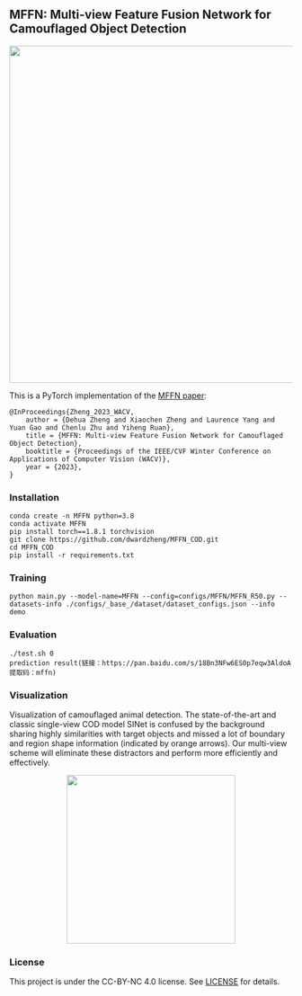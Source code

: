 ## MFFN: Multi-view Feature Fusion Network for Camouflaged Object Detection

<p align="center">
  <img src="./img/overview.png" width="600">
</p>

This is a PyTorch implementation of the [MFFN paper](https://openaccess.thecvf.com/content/WACV2023/papers/Zheng_MFFN_Multi-View_Feature_Fusion_Network_for_Camouflaged_Object_Detection_WACV_2023_paper.pdf):

```
@InProceedings{Zheng_2023_WACV, 
	author = {Dehua Zheng and Xiaochen Zheng and Laurence Yang and Yuan Gao and Chenlu Zhu and Yiheng Ruan}, 
	title = {MFFN: Multi-view Feature Fusion Network for Camouflaged Object Detection}, 
	booktitle = {Proceedings of the IEEE/CVF Winter Conference on Applications of Computer Vision (WACV)}, 
	year = {2023}, 
}
```

### Installation

```
conda create -n MFFN python=3.8
conda activate MFFN
pip install torch==1.8.1 torchvision
git clone https://github.com/dwardzheng/MFFN_COD.git
cd MFFN_COD
pip install -r requirements.txt
```
### Training

```
python main.py --model-name=MFFN --config=configs/MFFN/MFFN_R50.py --datasets-info ./configs/_base_/dataset/dataset_configs.json --info demo
```

### Evaluation

```
./test.sh 0 
prediction result(链接：https://pan.baidu.com/s/18Bn3NFw6ES0p7eqw3AldoA 
提取码：mffn)
```

### Visualization
Visualization of camouflaged animal detection. The state-of-the-art and classic single-view COD model SINet is confused by the background sharing highly similarities with target objects and missed a lot of boundary and region shape information (indicated by orange arrows). Our multi-view scheme will eliminate these distractors and perform more efficiently and effectively.

<p align="center">
  <img src="./img/cct.png" width="300">
</p>

### License
This project is under the CC-BY-NC 4.0 license. See [LICENSE](LICENSE) for details.


